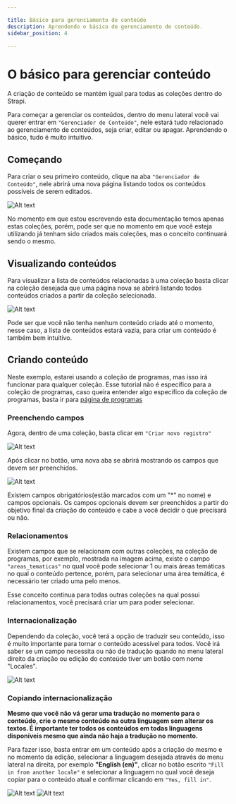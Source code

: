 ```yaml
---

title: Básico para gerenciamento de conteúdo
description: Aprendendo o básico de gerenciamento de conteúdo.
sidebar_position: 4

---
```



# O básico para gerenciar conteúdo

A criação de conteúdo se mantém igual para todas as coleções dentro do Strapi.

Para começar a gerenciar os conteúdos, dentro do menu lateral você vai querer entrar em `"Gerenciador de Conteúdo"`, nele estará tudo relacionado ao gerenciamento de conteúdos, seja criar, editar ou apagar. Aprendendo o básico, tudo é muito intuitivo.


## Começando

Para criar o seu primeiro conteúdo, clique na aba `"Gerenciador de Conteúdo"`, nele abrirá uma nova página listando todos os conteúdos possíveis de serem editados. 

![Alt text](images/management.png)


No momento em que estou escrevendo esta documentação temos apenas estas coleções, porém, pode ser que no momento em que você esteja utilizando já tenham sido criados mais coleções, mas o conceito continuará sendo o mesmo.

## Visualizando conteúdos

Para visualizar a lista de conteúdos relacionadas à uma coleção basta clicar na coleção desejada que uma página nova se abrirá listando todos conteúdos criados a partir da coleção selecionada.

![Alt text](images/programs-selected.png)

Pode ser que você não tenha nenhum conteúdo criado até o momento, nesse caso, a lista de conteúdos estará vazia, para criar um conteúdo é também bem intuitivo.

## Criando conteúdo

Neste exemplo, estarei usando a coleção de programas, mas isso irá funcionar para qualquer coleção. Esse tutorial não é específico para a coleção de programas, caso queira entender algo específico da coleção de programas, basta ir para [página de programas](images/criar/programas)

### Preenchendo campos

Agora, dentro de uma coleção, basta clicar em `"Criar novo registro"`

![Alt text](images/filling-fields.png)

Após clicar no botão, uma nova aba se abrirá mostrando os campos que devem ser preenchidos.

![Alt text](images/creating-program.png)

Existem campos obrigatórios(estão marcados com um "*" no nome) e campos opcionais. Os campos opcionais devem ser preenchidos a partir do objetivo final da criação do conteúdo e cabe a você decidir o que precisará ou não.

### Relacionamentos

Existem campos que se relacionam com outras coleções, na coleção de programas, por exemplo, mostrada na imagem acima, existe o campo `"areas_tematicas"` no qual você pode selecionar 1 ou mais áreas temáticas no qual o conteúdo pertence, porém, para selecionar uma área temática, é necessário ter criado uma pelo menos. 

Esse conceito continua para todas outras coleções na qual possui relacionamentos, você precisará criar um para poder selecionar.

### Internacionalização

Dependendo da coleção, você terá a opção de traduzir seu conteúdo, isso é muito importante para tornar o conteúdo acessível para todos. Você irá saber se um campo necessita ou não de tradução quando no menu lateral direito da criação ou edição do conteúdo tiver um botão com nome "Locales".

![Alt text](images/internationalization.png)

### Copiando internacionalização

**Mesmo que você não vá gerar uma tradução no momento para o conteúdo, crie o mesmo conteúdo na outra linguagem sem alterar os textos. É importante ter todos os conteúdos em todas linguagens disponíveis mesmo que ainda não haja a tradução no momento.**


Para fazer isso, basta entrar em um conteúdo após a criação do mesmo e no momento da edição, selecionar a linguagem desejada através do menu lateral na direita, por exemplo **"English (en)"**, clicar no botão escrito  `"Fill in from another locale"` e selecionar a linguagem no qual você deseja copiar para o conteúdo atual e confirmar clicando em `"Yes, fill in"`.

![Alt text](images/internationalization-1.png)
![Alt text](images/internationalization-2.png)